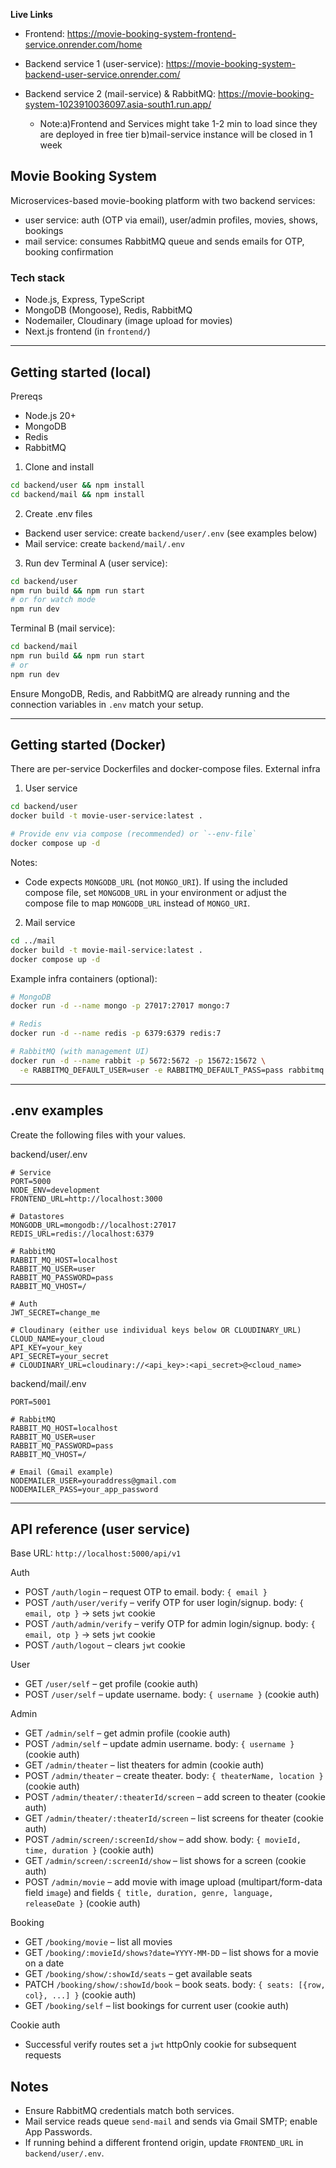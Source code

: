**Live Links**

- Frontend: https://movie-booking-system-frontend-service.onrender.com/home
- Backend service 1 (user-service): https://movie-booking-system-backend-user-service.onrender.com/
- Backend service 2 (mail-service) & RabbitMQ: https://movie-booking-system-1023910036097.asia-south1.run.app/

  - Note:a)Frontend and Services might take 1-2 min to load since they are deployed in free tier 
         b)mail-service instance will be closed in 1 week


## Movie Booking System 

Microservices-based movie-booking platform with two backend services:
- user service: auth (OTP via email), user/admin profiles, movies, shows, bookings
- mail service: consumes RabbitMQ queue and sends emails for OTP, booking confirmation



### Tech stack
- Node.js, Express, TypeScript
- MongoDB (Mongoose), Redis, RabbitMQ
- Nodemailer, Cloudinary (image upload for movies)
- Next.js frontend (in `frontend/`)

---

## Getting started (local)

Prereqs
- Node.js 20+
- MongoDB
- Redis
- RabbitMQ

1) Clone and install
```bash
cd backend/user && npm install
cd backend/mail && npm install
```

2) Create .env files
- Backend user service: create `backend/user/.env` (see examples below)
- Mail service: create `backend/mail/.env`

3) Run dev
Terminal A (user service):
```bash
cd backend/user
npm run build && npm run start
# or for watch mode
npm run dev
```

Terminal B (mail service):
```bash
cd backend/mail
npm run build && npm run start
# or
npm run dev
```

Ensure MongoDB, Redis, and RabbitMQ are already running and the connection variables in `.env` match your setup.

---

## Getting started (Docker)

There are per-service Dockerfiles and docker-compose files. External infra

1) User service
```bash
cd backend/user
docker build -t movie-user-service:latest .

# Provide env via compose (recommended) or `--env-file`
docker compose up -d
```
Notes:
- Code expects `MONGODB_URL` (not `MONGO_URI`). If using the included compose file, set `MONGODB_URL` in your environment or adjust the compose file to map `MONGODB_URL` instead of `MONGO_URI`.

2) Mail service
```bash
cd ../mail
docker build -t movie-mail-service:latest .
docker compose up -d
```

Example infra containers (optional):
```bash
# MongoDB
docker run -d --name mongo -p 27017:27017 mongo:7

# Redis
docker run -d --name redis -p 6379:6379 redis:7

# RabbitMQ (with management UI)
docker run -d --name rabbit -p 5672:5672 -p 15672:15672 \
  -e RABBITMQ_DEFAULT_USER=user -e RABBITMQ_DEFAULT_PASS=pass rabbitmq:3-management
```

---

## .env examples

Create the following files with your values.

backend/user/.env
```env
# Service
PORT=5000
NODE_ENV=development
FRONTEND_URL=http://localhost:3000

# Datastores
MONGODB_URL=mongodb://localhost:27017
REDIS_URL=redis://localhost:6379

# RabbitMQ
RABBIT_MQ_HOST=localhost
RABBIT_MQ_USER=user
RABBIT_MQ_PASSWORD=pass
RABBIT_MQ_VHOST=/

# Auth
JWT_SECRET=change_me

# Cloudinary (either use individual keys below OR CLOUDINARY_URL)
CLOUD_NAME=your_cloud
API_KEY=your_key
API_SECRET=your_secret
# CLOUDINARY_URL=cloudinary://<api_key>:<api_secret>@<cloud_name>
```

backend/mail/.env
```env
PORT=5001

# RabbitMQ
RABBIT_MQ_HOST=localhost
RABBIT_MQ_USER=user
RABBIT_MQ_PASSWORD=pass
RABBIT_MQ_VHOST=/

# Email (Gmail example)
NODEMAILER_USER=youraddress@gmail.com
NODEMAILER_PASS=your_app_password
```

---

## API reference (user service)

Base URL: `http://localhost:5000/api/v1`

Auth
- POST `/auth/login` – request OTP to email. body: `{ email }`
- POST `/auth/user/verify` – verify OTP for user login/signup. body: `{ email, otp }` → sets `jwt` cookie
- POST `/auth/admin/verify` – verify OTP for admin login/signup. body: `{ email, otp }` → sets `jwt` cookie
- POST `/auth/logout` – clears `jwt` cookie

User
- GET `/user/self` – get profile (cookie auth)
- POST `/user/self` – update username. body: `{ username }` (cookie auth)

Admin
- GET `/admin/self` – get admin profile (cookie auth)
- POST `/admin/self` – update admin username. body: `{ username }` (cookie auth)
- GET `/admin/theater` – list theaters for admin (cookie auth)
- POST `/admin/theater` – create theater. body: `{ theaterName, location }` (cookie auth)
- POST `/admin/theater/:theaterId/screen` – add screen to theater (cookie auth)
- GET `/admin/theater/:theaterId/screen` – list screens for theater (cookie auth)
- POST `/admin/screen/:screenId/show` – add show. body: `{ movieId, time, duration }` (cookie auth)
- GET `/admin/screen/:screenId/show` – list shows for a screen (cookie auth)
- POST `/admin/movie` – add movie with image upload (multipart/form-data field `image`) and fields `{ title, duration, genre, language, releaseDate }` (cookie auth)

Booking
- GET `/booking/movie` – list all movies
- GET `/booking/:movieId/shows?date=YYYY-MM-DD` – list shows for a movie on a date
- GET `/booking/show/:showId/seats` – get available seats
- PATCH `/booking/show/:showId/book` – book seats. body: `{ seats: [{row, col}, ...] }` (cookie auth)
- GET `/booking/self` – list bookings for current user (cookie auth)

Cookie auth
- Successful verify routes set a `jwt` httpOnly cookie for subsequent requests


## Notes
- Ensure RabbitMQ credentials match both services.
- Mail service reads queue `send-mail` and sends via Gmail SMTP; enable App Passwords.
- If running behind a different frontend origin, update `FRONTEND_URL` in `backend/user/.env`.


